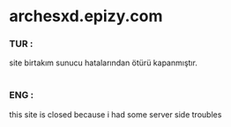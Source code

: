 <h1>archesxd.epizy.com</h1>


<h3>TUR :</h3>
site birtakım sunucu hatalarından ötürü kapanmıştır.
<br><br>
<h3>ENG :</h3>
this site is closed because i had some server side troubles
